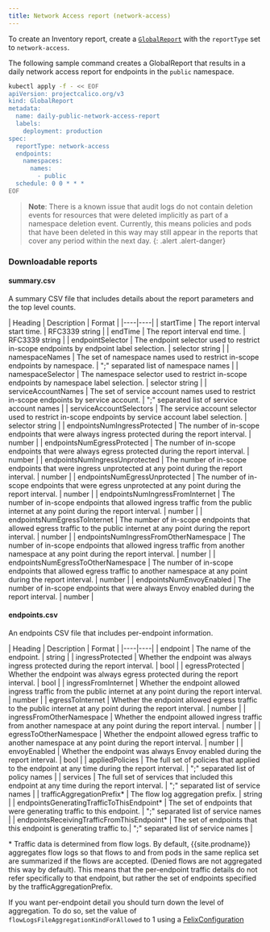```yaml
---
title: Network Access report (network-access)
---
```


To create an Inventory report, create a [`GlobalReport`](../resources/globalreport) with the `reportType`
set to `network-access`.

The following sample command creates a GlobalReport that results in a daily network access report for
endpoints in the `public` namespace.

```bash
kubectl apply -f - << EOF
apiVersion: projectcalico.org/v3
kind: GlobalReport
metadata:
  name: daily-public-network-access-report
  labels:
    deployment: production
spec:
  reportType: network-access
  endpoints:
    namespaces:
      names:
        - public
  schedule: 0 0 * * *
EOF
```

> **Note**: There is a known issue that audit logs do not contain deletion events for resources that were
> deleted implicitly as part of a namespace deletion event. Currently, this means policies and pods that have been
> deleted in this way may still appear in the reports that cover any period within the next day.
{: .alert .alert-danger}

### Downloadable reports

#### summary.csv

A summary CSV file that includes details about the report parameters and the top level counts.

| Heading | Description | Format |
|----|----|
| startTime                             | The report interval start time. | RFC3339 string |
| endTime                               | The report interval end time. | RFC3339 string |
| endpointSelector                      | The endpoint selector used to restrict in-scope endpoints by endpoint label selection. | selector string |
| namespaceNames                        | The set of namespace names used to restrict in-scope endpoints by namespace. | ";" separated list of namespace names |
| namespaceSelector                     | The namespace selector used to restrict in-scope endpoints by namespace label selection. | selector string |
| serviceAccountNames                   | The set of service account names used to restrict in-scope endpoints by service account. | ";" separated list of service account names |
| serviceAccountSelectors               | The service account selector used to restrict in-scope endpoints by service account label selection. | selector string |
| endpointsNumIngressProtected          | The number of in-scope endpoints that were always ingress protected during the report interval. | number |
| endpointsNumEgressProtected           | The number of in-scope endpoints that were always egress protected during the report interval. | number |
| endpointsNumIngressUnprotected        | The number of in-scope endpoints that were ingress unprotected at any point during the report interval. | number |
| endpointsNumEgressUnprotected         | The number of in-scope endpoints that were egress unprotected at any point during the report interval. | number |
| endpointsNumIngressFromInternet       | The number of in-scope endpoints that allowed ingress traffic from the public internet at any point during the report interval. | number |
| endpointsNumEgressToInternet          | The number of in-scope endpoints that allowed egress traffic to the public internet at any point during the report interval. | number |
| endpointsNumIngressFromOtherNamespace | The number of in-scope endpoints that allowed ingress traffic from another namespace at any point during the report interval. | number |
| endpointsNumEgressToOtherNamespace    | The number of in-scope endpoints that allowed egress traffic to another namespace at any point during the report interval. | number |
| endpointsNumEnvoyEnabled              | The number of in-scope endpoints that were always Envoy enabled during the report interval. | number |

#### endpoints.csv

An endpoints CSV file that includes per-endpoint information.

| Heading | Description | Format |
|----|----|
| endpoint                                    | The name of the endpoint. | string |
| ingressProtected                            | Whether the endpoint was always ingress protected during the report interval. | bool |
| egressProtected                             | Whether the endpoint was always egress protected during the report interval. | bool |
| ingressFromInternet                         | Whether the endpoint allowed ingress traffic from the public internet at any point during the report interval. | number |
| egressToInternet                            | Whether the endpoint allowed egress traffic to the public internet at any point during the report interval. | number |
| ingressFromOtherNamespace                   | Whether the endpoint allowed ingress traffic from another namespace at any point during the report interval. | number |
| egressToOtherNamespace                      | Whether the endpoint allowed egress traffic to another namespace at any point during the report interval. | number |
| envoyEnabled                                | Whether the endpoint was always Envoy enabled during the report interval. | bool |
| appliedPolicies                             | The full set of policies that applied to the endpoint at any time during the report interval. | ";" separated list of policy names |
| services                                    | The full set of services that included this endpoint at any time during the report interval. | ";" separated list of service names |
| trafficAggregationPrefix\*                  | The flow log aggregation prefix. | string |
| endpointsGeneratingTrafficToThisEndpoint\*  | The set of endpoints that were generating traffic to this endpoint. | ";" separated list of service names |
| endpointsReceivingTrafficFromThisEndpoint\* | The set of endpoints that this endpoint is generating traffic to.| ";" separated list of service names |

\* Traffic data is determined from flow logs. By default, {{site.prodname}} aggregates flow logs so that flows to
   and from pods in the same replica set are summarized if the flows are accepted. (Denied flows are not aggregated this
   way by default). This means that the per-endpoint traffic details do not refer specifically to that endpoint, but
   rather the set of endpoints specified by the trafficAggregationPrefix.

   If you want per-endpoint detail you should turn down the level of aggregation.  To do so,
   set the value of `flowLogsFileAggregationKindForAllowed` to 1 using a [FelixConfiguration][felixconfig]

[felixconfig]: /{{page.version}}/reference/resources/felixconfig
